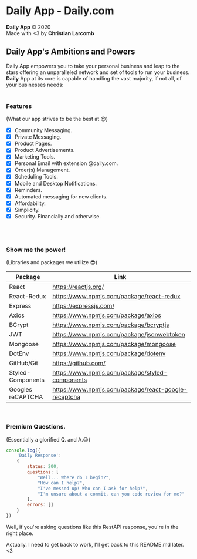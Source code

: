 # Daily App - Daily.com

**Daily App** © 2020<br/>
Made with <3 by **Christian Larcomb**

## Daily App's Ambitions and Powers
Daily App empowers you to take your personal business and leap to the stars offering an unparalleled network and set of tools 
to run your business. **Daily** App at its core is capable of handling the vast majority, if not all, of your businesses needs:
<br/><br/>

### Features 
(What our app strives to be the best at 😍)

- [x] Community Messaging.
- [x] Private Messaging.
- [x] Product Pages.
- [x] Product Advertisements.
- [x] Marketing Tools.
- [x] Personal Email with extension @daily.com.
- [x] Order(s) Management.
- [x] Scheduling Tools.
- [x] Mobile and Desktop Notifications.
- [x] Reminders.
- [x] Automated messaging for new clients.
- [x] Affordability.
- [x] Simplicity.
- [x] Security. Financially and otherwise.

<br/>
<br/>

### Show me the power! 
(Libraries and packages we utilize 😎)

| Package| Link |
| --- | --- |
| React  | https://reactjs.org/ |
| React-Redux  | https://www.npmjs.com/package/react-redux |
| Express  | https://expressjs.com/ |
| Axios  | https://www.npmjs.com/package/axios |
| BCrypt  | https://www.npmjs.com/package/bcryptjs |
| JWT  | https://www.npmjs.com/package/jsonwebtoken |
| Mongoose  | https://www.npmjs.com/package/mongoose |
| DotEnv  | https://www.npmjs.com/package/dotenv |
| GitHub/Git  | https://github.com/ |
| Styled-Components  | https://www.npmjs.com/package/styled-components |
| Googles reCAPTCHA  | https://www.npmjs.com/package/react-google-recaptcha |

<br/>

### Premium Questions. 
(Essentially a glorified Q. and A.😉)
```js
console.log({
    'Daily Response': 
    {
        status: 200,
        questions: [
            "Well... Where do I begin?",
            "How can I help?",
            "I've messed up! Who can I ask for help?",
            "I'm unsure about a commit, can you code review for me?"
        ],
        errors: []
    }    
})
```
Well, if you're asking questions like this RestAPI response, you're in the right place. 

Actually. I need to get back to work, I'll get back to this README.md later. <3
